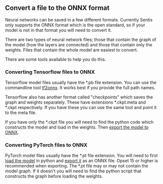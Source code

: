 ## Convert a file to the ONNX format

Neural networks can be saved in a few different formats. Currently Sentis only supports the ONNX format which is the open standard, so if your model is not in that format you will need to convert it.

There are two types of neural network files; those that contain the graph of the model (how the layers are connected) and those that contain only the weights. Files that contain the whole model are easiest to convert.

There are some tools available to help you do this. 

### Converting Tensorflow files to ONNX
Tensorflow model files usually have the *.pb file extension. You can use the commandline tool [tf2onnx](https://github.com/onnx/tensorflow-onnx). It works best if you provide the full path names.

Tensorflow also has another format called "checkpoints" which saves the graph and weights separately. These have extensions *.ckpt.meta and *.ckpt respectively. If you have these you can use the same tool and point it to the meta file.

If you have only the *.ckpt file you will need to find the python code which constructs the model and load in the weights. Then [export the model to ONNX](https://pytorch.org/tutorials/advanced/super_resolution_with_onnxruntime.html).

### Converting PyTorch files to ONNX
PyTorch model files usually have the *.pt file extension. You will need to first [load the model](https://pytorch.org/tutorials/beginner/saving_loading_models.html) in python and [export it](https://pytorch.org/tutorials/advanced/super_resolution_with_onnxruntime.html) as an ONNX file. Opset 15 or higher is recommended when exporting. The *.pt file may or may not contain the model graph. If it doesn't you will need to find the python script that constructs the graph before loading the weights.


